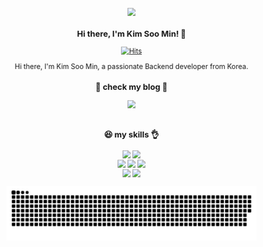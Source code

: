 <p align='center'>
    <img src="https://capsule-render.vercel.app/api?type=waving&color=auto&height=300&section=header&text=Hi%20there%20Welcome!&fontSize=90&animation=fadeIn&fontAlignY=38&desc=I'm%20Kim%20Soo%20Min,%20a%20passionate%20Backend%20developer%20from%20Korea.&descAlignY=51&descAlign=62"/>
</p>

<div align="center">

### Hi there, I'm Kim Soo Min! 👋

[![Hits](https://hits.seeyoufarm.com/api/count/incr/badge.svg?url=https%3A%2F%2Fgithub.com%2Findeeeah&count_bg=%2379C83D&title_bg=%23555555&icon=&icon_color=%23E7E7E7&title=hits&edge_flat=false)](https://hits.seeyoufarm.com)

<p>Hi there, I'm Kim Soo Min, a passionate Backend developer from Korea.</p>

<h3>🌷 check my blog 🌷</h3>

<p><a href="https://indeeah.tistory.com" target="_blank"><img src="https://img.shields.io/badge/BLOG-EA4AAA?style=flat&logo=GitHub Sponsors&logoColor=white"/></a></p>

#
<h3>😆 my skills 👌</h3>

<div>
<img src="https://img.shields.io/badge/typescript-%233178C6.svg?&style=for-the-badge&logo=typescript&logoColor=white" />    
<img src="https://img.shields.io/badge/java-%23007396.svg?&style=for-the-badge&logo=java&logoColor=white" />
</div>

<div>
<img src="https://img.shields.io/badge/nestjs-%23E0234E.svg?&style=for-the-badge&logo=nestjs&logoColor=white" />
<img src="https://img.shields.io/badge/next.js-%23000000.svg?&style=for-the-badge&logo=next.js&logoColor=white" />    
<img src="https://img.shields.io/badge/spring-%236DB33F.svg?&style=for-the-badge&logo=spring&logoColor=white" />
</div>

<div>
    <img src="https://img.shields.io/badge/postgresql-%23336791.svg?&style=for-the-badge&logo=postgresql&logoColor=white" />
    <img src="https://img.shields.io/badge/mysql-%234479A1.svg?&style=for-the-badge&logo=mysql&logoColor=white" />
</div>

![snake gif](https://github.com/indeeeah/indeeeah/blob/output/github-contribution-grid-snake.svg)

</div>




<!--
**indeeeah/indeeeah** is a ✨ _special_ ✨ repository because its `README.md` (this file) appears on your GitHub profile.

Here are some ideas to get you started:

- 🔭 I’m currently working on ...
- 🌱 I’m currently learning ...
- 👯 I’m looking to collaborate on ...
- 🤔 I’m looking for help with ...
- 💬 Ask me about ...
- 📫 How to reach me: ...
- 😄 Pronouns: ...
- ⚡ Fun fact: ...
-->
